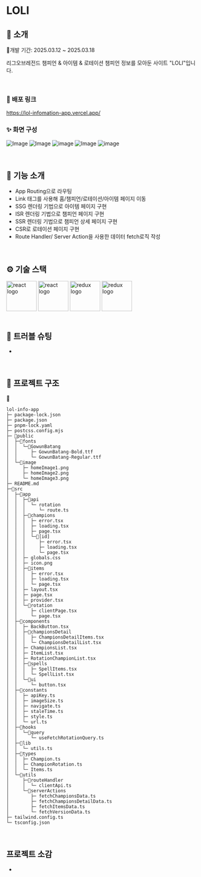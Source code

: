 # LOLI

</div>

## 📝 소개

📅개발 기간: 2025.03.12 ~ 2025.03.18

리그오브레전드 챔피언 & 아이템 & 로테이션 챔피언 정보를 모아둔 사이트 "LOLI"입니다.

<br />

### 💬 배포 링크

https://lol-infomation-app.vercel.app/

### ✨ 화면 구성
![Image](https://github.com/user-attachments/assets/ed9ab2b8-c6c9-4e31-b7b0-5ea0c8cbf86b)
![Image](https://github.com/user-attachments/assets/26ca593e-09cd-4034-92bb-f2f24d44201f)
![image](https://github.com/user-attachments/assets/3444e0cc-9d94-4b2e-89b7-4e4fa9d7fb89)
![Image](https://github.com/user-attachments/assets/0e7f2822-ab64-433e-82f2-a0ee51e28656)
![image](https://github.com/user-attachments/assets/73d8262c-3f7e-4f10-9975-ed5c5de5c785)


<br />

## 📄 기능 소개

- App Routing으로 라우팅
- Link 태그를 사용해 홈/챔피언/로테이션/아이템 페이지 이동
- SSG 렌더링 기법으로 아이템 페이지 구현
- ISR 렌더링 기법으로 챔피언 페이지 구현
- SSR 렌더링 기법으로 챔피언 상세 페이지 구현
- CSR로 로테이션 페이지 구현
- Route Handler/ Server Action을 사용한 데이터 fetch로직 작성

<br />

## ⚙ 기술 스택

<div>
<img src="https://img.shields.io/badge/tailwindcss-%2338B2AC.svg" width="80" alt="react logo"  />
<img src="https://img.shields.io/badge/react-%2320232a.svg?style=for-the-badge&logo=react&logoColor=%2361DAFB" width="80" alt="react logo"  />
<img src="https://img.shields.io/badge/typescript-%23007ACC.svg" width="80" alt="redux logo"  />
<img src="https://img.shields.io/badge/Next-black?style=for-the-badge&logo=next.js" width="80" alt="redux logo"  />
</div>

<br />

## 🤔 트러블 슈팅

-


<br />

## 📁 프로젝트 구조

📁
```
lol-info-app
├─ package-lock.json
├─ package.json
├─ pnpm-lock.yaml
├─ postcss.config.mjs
├─ 📁public
│  ├─📁fonts
│  │  └─📁GowunBatang
│  │     ├─ GowunBatang-Bold.ttf
│  │     └─ GowunBatang-Regular.ttf
│  └─📁image
│     ├─ homeImage1.png
│     ├─ homeImage2.png
│     └─ homeImage3.png
├─ README.md
├─📁src
│  ├─📁app
│  │  ├─📁api
│  │  │  └─ rotation
│  │  │     └─ route.ts
│  │  ├─📁champions
│  │  │  ├─ error.tsx
│  │  │  ├─ loading.tsx
│  │  │  ├─ page.tsx
│  │  │  └─📁[id]
│  │  │     ├─ error.tsx
│  │  │     ├─ loading.tsx
│  │  │     └─ page.tsx
│  │  ├─ globals.css
│  │  ├─ icon.png
│  │  ├─📁items
│  │  │  ├─ error.tsx
│  │  │  ├─ loading.tsx
│  │  │  └─ page.tsx
│  │  ├─ layout.tsx
│  │  ├─ page.tsx
│  │  ├─ provider.tsx
│  │  └─📁rotation
│  │     ├─ clientPage.tsx
│  │     └─ page.tsx
│  ├─📁components
│  │  ├─ BackButton.tsx
│  │  ├─📁championsDetail
│  │  │  ├─ ChampionsDetailItems.tsx
│  │  │  └─ ChampionsDetailList.tsx
│  │  ├─ ChampionsList.tsx
│  │  ├─ ItemList.tsx
│  │  ├─ RotationChampionList.tsx
│  │  ├─📁spells
│  │  │  ├─ SpellItems.tsx
│  │  │  └─ SpellList.tsx
│  │  └─📁ui
│  │     └─ button.tsx
│  ├─📁constants
│  │  ├─ apiKey.ts
│  │  ├─ imageSize.ts
│  │  ├─ navigate.ts
│  │  ├─ staleTime.ts
│  │  ├─ style.ts
│  │  └─ url.ts
│  ├─📁hooks
│  │  └─📁query
│  │     └─ useFetchRotationQuery.ts
│  ├─📁lib
│  │  └─ utils.ts
│  ├─📁types
│  │  ├─ Champion.ts
│  │  ├─ ChampionRotation.ts
│  │  └─ Items.ts
│  └─📁utils
│     ├─📁routeHandler
│     │  └─ clientApi.ts
│     └─📁serverActions
│        ├─ fetchChampionsData.ts
│        ├─ fetchChampionsDetailData.ts
│        ├─ fetchItemsData.ts
│        └─ fetchVersionData.ts
├─ tailwind.config.ts
└─ tsconfig.json

```

<br />

## 프로젝트 소감

- 
